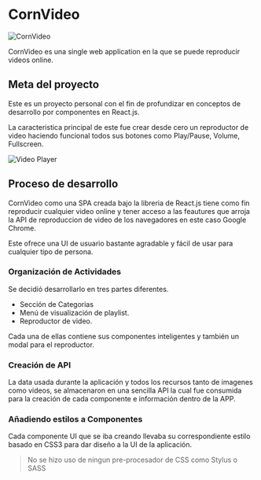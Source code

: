 # CornVideo

![CornVideo]()

CornVideo es una single web application en la que se puede reproducir videos online.

## Meta del proyecto

Este es un proyecto personal con el fin de profundizar en conceptos de desarrollo por componentes en React.js.

La caracteristica principal de este fue crear desde cero un reproductor de video haciendo funcional todos sus botones como Play/Pause, Volume, Fullscreen. 

![Video Player]()

## Proceso de desarrollo

CornVideo como una SPA creada bajo la libreria de React.js tiene como fin reproducir cualquier video online y tener acceso a las feautures que arroja la API de reproduccion de video de los navegadores en este caso Google Chrome.

Este ofrece una UI de usuario bastante agradable y fácil de usar para cualquier tipo de persona.

### Organización de Actividades

Se decidió desarrollarlo en tres partes diferentes.

- Sección de Categorias
- Menú de visualización de playlist.
- Reproductor de video.

Cada una de ellas contiene sus componentes inteligentes y también un modal para el reproductor.

### Creación de API

La data usada durante la aplicación y todos los recursos tanto de imagenes como videos, se almacenaron en una sencilla API la cual fue consumida para la creación de cada componente e información dentro de la APP.

### Añadiendo estilos a Componentes

Cada componente UI que se iba creando llevaba su correspondiente estilo basado en CSS3 para dar diseño a la UI de la aplicación.

> No se hizo uso de ningun pre-procesador de CSS como Stylus o SASS

